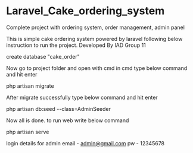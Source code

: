 # Laravel_Cake_ordering_system
Complete project with ordering system, order management, admin panel

This is simple cake ordering system powered by laravel
following below instruction to run the project.
Developed By IAD Group 11


create database "cake_order"

Now go to project folder and open with cmd
in cmd type below command and hit enter

php artisan migrate

After migrate successfully type below command and hit enter

php artisan db:seed --class=AdminSeeder

Now all is done. to run web write below command

php artisan serve



login details for admin
email -	admin@gmail.com
pw    -	12345678
